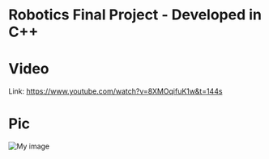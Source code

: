 # Robotics Final Project - Developed in C++

# Video
Link: https://www.youtube.com/watch?v=8XMOqifuK1w&t=144s

# Pic
![My image](http://i64.tinypic.com/15d5gsp.png)
